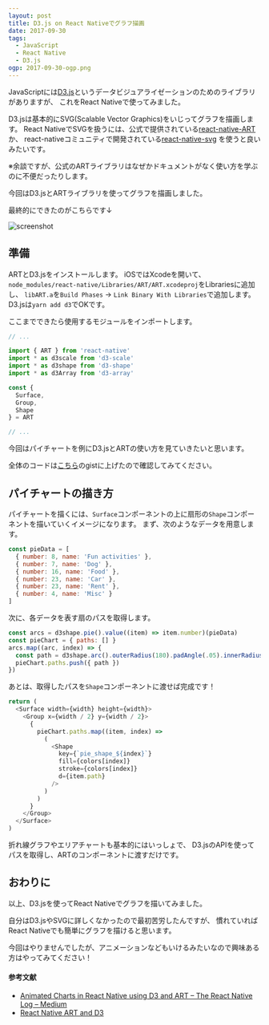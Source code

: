 ```yaml
---
layout: post
title: D3.js on React Nativeでグラフ描画
date: 2017-09-30
tags:
  - JavaScript
  - React Native
  - D3.js
ogp: 2017-09-30-ogp.png
---
```


JavaScriptには[D3.js](https://d3js.org/)というデータビジュアライゼーションのためのライブラリがありますが、
これをReact Nativeで使ってみました。

D3.jsは基本的にSVG(Scalable Vector Graphics)をいじってグラフを描画します。
React NativeでSVGを扱うには、公式で提供されている[react-native-ART](https://github.com/facebook/react-native/tree/master/Libraries/ART)か、
react-nativeコミュニティで開発されている[react-native-svg](https://github.com/react-native-community/react-native-svg)
を使うと良いみたいです。

※余談ですが、公式のARTライブラリはなぜかドキュメントがなく使い方を学ぶのに不便だったりします。

今回はD3.jsとARTライブラリを使ってグラフを描画しました。

最終的にできたのがこちらです↓

![screenshot](/images/2017-09-30-screenshot.gif)

## **準備**

ARTとD3.jsをインストールします。
iOSではXcodeを開いて、`node_modules/react-native/Libraries/ART/ART.xcodeproj`をLibrariesに追加し、
`libART.a`を`Build Phases` -> `Link Binary With Libraries`で追加します。
D3.jsは`yarn add d3`でOKです。

ここまでできたら使用するモジュールをインポートします。

```js
// ...

import { ART } from 'react-native'
import * as d3scale from 'd3-scale'
import * as d3shape from 'd3-shape'
import * as d3Array from 'd3-array'

const {
  Surface,
  Group,
  Shape
} = ART

// ...
```

今回はパイチャートを例にD3.jsとARTの使い方を見ていきたいと思います。

全体のコードは[こちら](https://gist.github.com/saitoxu/674fa7d75d729e37319715b5bcc00ff8)のgistに上げたので確認してみてください。

## **パイチャートの描き方**

パイチャートを描くには、`Surface`コンポーネントの上に扇形の`Shape`コンポーネントを描いていくイメージになります。
まず、次のようなデータを用意します。

```js
const pieData = [
  { number: 8, name: 'Fun activities' },
  { number: 7, name: 'Dog' },
  { number: 16, name: 'Food' },
  { number: 23, name: 'Car' },
  { number: 23, name: 'Rent' },
  { number: 4, name: 'Misc' }
]
```

次に、各データを表す扇のパスを取得します。

```js
const arcs = d3shape.pie().value((item) => item.number)(pieData)
const pieChart = { paths: [] }
arcs.map((arc, index) => {
  const path = d3shape.arc().outerRadius(180).padAngle(.05).innerRadius(30)(arc)
  pieChart.paths.push({ path })
})
```

あとは、取得したパスを`Shape`コンポーネントに渡せば完成です！

```js
return (
  <Surface width={width} height={width}>
    <Group x={width / 2} y={width / 2}>
      {
        pieChart.paths.map((item, index) =>
          (
            <Shape
              key={`pie_shape_${index}`}
              fill={colors[index]}
              stroke={colors[index]}
              d={item.path}
            />
          )
        )
      }
    </Group>
  </Surface>
)
```

折れ線グラフやエリアチャートも基本的にはいっしょで、
D3.jsのAPIを使ってパスを取得し、ARTのコンポーネントに渡すだけです。

## **おわりに**

以上、D3.jsを使ってReact Nativeでグラフを描いてみました。

自分はD3.jsやSVGに詳しくなかったので最初苦労したんですが、
慣れていればReact Nativeでも簡単にグラフを描けると思います。

今回はやりませんでしたが、アニメーションなどもいけるみたいなので興味ある方はやってみてください！

#### **参考文献**

* [Animated Charts in React Native using D3 and ART – The React Native Log – Medium](https://medium.com/the-react-native-log/animated-charts-in-react-native-using-d3-and-art-21cd9ccf6c58)
* [React Native ART and D3](http://hswolff.com/blog/react-native-art-and-d3/)
